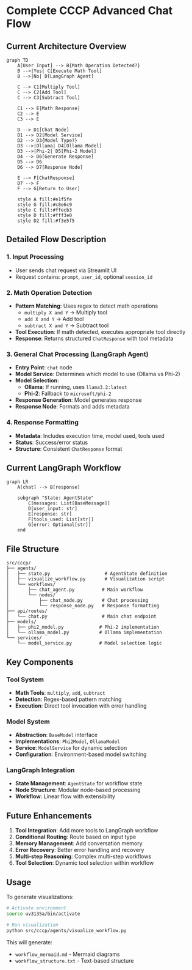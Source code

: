 # Complete CCCP Advanced Chat Flow

## Current Architecture Overview

```mermaid
graph TD
    A[User Input] --> B{Math Operation Detected?}
    B -->|Yes| C[Execute Math Tool]
    B -->|No| D[LangGraph Agent]
    
    C --> C1[Multiply Tool]
    C --> C2[Add Tool] 
    C --> C3[Subtract Tool]
    
    C1 --> E[Math Response]
    C2 --> E
    C3 --> E
    
    D --> D1[Chat Node]
    D1 --> D2[Model Service]
    D2 --> D3{Model Type?}
    D3 -->|Ollama| D4[Ollama Model]
    D3 -->|Phi-2| D5[Phi-2 Model]
    D4 --> D6[Generate Response]
    D5 --> D6
    D6 --> D7[Response Node]
    
    E --> F[ChatResponse]
    D7 --> F
    F --> G[Return to User]
    
    style A fill:#e1f5fe
    style G fill:#c8e6c9
    style C fill:#ffecb3
    style D fill:#fff3e0
    style D2 fill:#f3e5f5
```

## Detailed Flow Description

### 1. **Input Processing**
- User sends chat request via Streamlit UI
- Request contains: `prompt`, `user_id`, optional `session_id`

### 2. **Math Operation Detection**
- **Pattern Matching**: Uses regex to detect math operations
  - `multiply X and Y` → Multiply tool
  - `add X and Y` → Add tool  
  - `subtract X and Y` → Subtract tool
- **Tool Execution**: If math detected, executes appropriate tool directly
- **Response**: Returns structured `ChatResponse` with tool metadata

### 3. **General Chat Processing** (LangGraph Agent)
- **Entry Point**: `chat` node
- **Model Service**: Determines which model to use (Ollama vs Phi-2)
- **Model Selection**:
  - **Ollama**: If running, uses `llama3.2:latest`
  - **Phi-2**: Fallback to `microsoft/phi-2`
- **Response Generation**: Model generates response
- **Response Node**: Formats and adds metadata

### 4. **Response Formatting**
- **Metadata**: Includes execution time, model used, tools used
- **Status**: Success/error status
- **Structure**: Consistent `ChatResponse` format

## Current LangGraph Workflow

```mermaid
graph LR
    A[chat] --> B[response]
    
    subgraph "State: AgentState"
        C[messages: List[BaseMessage]]
        D[user_input: str]
        E[response: str]
        F[tools_used: List[str]]
        G[error: Optional[str]]
    end
```

## File Structure

```
src/cccp/
├── agents/
│   ├── state.py                    # AgentState definition
│   ├── visualize_workflow.py       # Visualization script
│   └── workflows/
│       ├── chat_agent.py          # Main workflow
│       └── nodes/
│           ├── chat_node.py       # Chat processing
│           └── response_node.py   # Response formatting
├── api/routes/
│   └── chat.py                    # Main chat endpoint
├── models/
│   ├── phi2_model.py             # Phi-2 implementation
│   └── ollama_model.py           # Ollama implementation
└── services/
    └── model_service.py          # Model selection logic
```

## Key Components

### **Tool System**
- **Math Tools**: `multiply`, `add`, `subtract`
- **Detection**: Regex-based pattern matching
- **Execution**: Direct tool invocation with error handling

### **Model System**
- **Abstraction**: `BaseModel` interface
- **Implementations**: `Phi2Model`, `OllamaModel`
- **Service**: `ModelService` for dynamic selection
- **Configuration**: Environment-based model switching

### **LangGraph Integration**
- **State Management**: `AgentState` for workflow state
- **Node Structure**: Modular node-based processing
- **Workflow**: Linear flow with extensibility

## Future Enhancements

1. **Tool Integration**: Add more tools to LangGraph workflow
2. **Conditional Routing**: Route based on input type
3. **Memory Management**: Add conversation memory
4. **Error Recovery**: Better error handling and recovery
5. **Multi-step Reasoning**: Complex multi-step workflows
6. **Tool Selection**: Dynamic tool selection within workflow

## Usage

To generate visualizations:

```bash
# Activate environment
source uv3135a/bin/activate

# Run visualization
python src/cccp/agents/visualize_workflow.py
```

This will generate:
- `workflow_mermaid.md` - Mermaid diagrams
- `workflow_structure.txt` - Text-based structure


